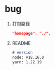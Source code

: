 # bug

1. 打包路径

   ```json
   "homepage": "./",
   ```

2. README

   ```markdown
   # version
   node: v18.16.0
   yarn: 1.22.19
   ```

   

